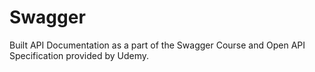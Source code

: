 # Swagger
Built API Documentation as a part of the Swagger Course and Open API Specification provided by Udemy. 

